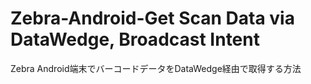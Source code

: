 # Zebra-Android-Get Scan Data via DataWedge, Broadcast Intent
 Zebra Android端末でバーコードデータをDataWedge経由で取得する方法
